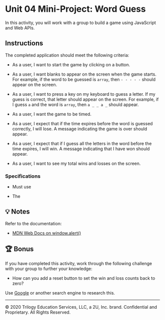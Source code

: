 # Unit 04 Mini-Project: Word Guess

In this activity, you will work with a group to build a game using JavaScript and Web APIs.

## Instructions

The completed application should meet the following criteria:

* As a user, I want to start the game by clicking on a button. 

* As a user, I want blanks to appear on the screen when the game starts. For example, if the word to be guessed is `array`, then ` - - - - - ` should appear on the screen. 

* As a user, I want to press a key on my keyboard to guess a letter. If my guess is correct, that letter should appear on the screen. For example, if I guess `a` and the word is `array`, then `a _ _ a _` should appear. 

* As a user, I want the game to be timed. 

* As a user, I expect that if the time expires before the word is guessed correctly, I will lose. A message indicating the game is over should appear. 

* As a user, I expect that if I guess all the letters in the word before the time expires, I will win. A message indicating that I have won should appear.

* As a user, I want to see my total wins and losses on the screen. 

### Specifications

* Must use 

* The 

## 💡 Notes

Refer to the documentation:

* [MDN Web Docs on window.alert()](https://developer.mozilla.org/en-US/docs/Web/API/Window/alert)


## 🏆 Bonus

If you have completed this activity, work through the following challenge with your group to further your knowledge:

* How can you add a reset button to set the win and loss counts back to zero? 

Use [Google](https://www.google.com) or another search engine to research this.

---

© 2020 Trilogy Education Services, LLC, a 2U, Inc. brand. Confidential and Proprietary. All Rights Reserved.